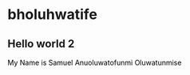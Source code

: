 # bholuhwatife
<hello world>
<p><h2>Hello world 2</h2></p>
<MARK><p>My Name is Samuel Anuoluwatofunmi Oluwatunmise</p></MARK>
